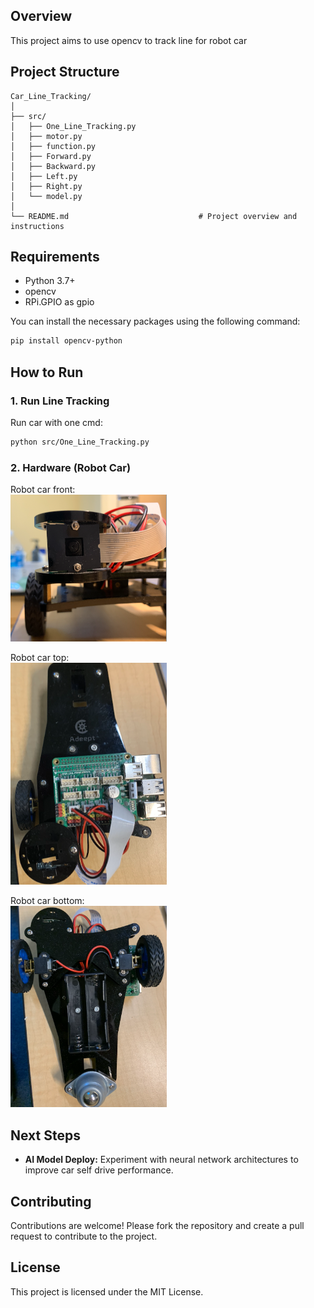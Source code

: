 ## Overview

This project aims to use opencv to track line for robot car

## Project Structure
```plaintext
Car_Line_Tracking/
│
├── src/
│   ├── One_Line_Tracking.py               
│   ├── motor.py    
│   ├── function.py  
│   ├── Forward.py
│   ├── Backward.py 
│   ├── Left.py 
│   ├── Right.py                       
│   └── model.py                         
│
└── README.md                             # Project overview and instructions
```

## Requirements

- Python 3.7+
- opencv
- RPi.GPIO as gpio

You can install the necessary packages using the following command:

```bash
pip install opencv-python 
```

## How to Run

### 1. Run Line Tracking 

Run car with one cmd:

```bash
python src/One_Line_Tracking.py
```
### 2. Hardware	(Robot Car)

Robot car front:<br>
<img src="assets/car_front.png" alt="Diagram" width="250">

Robot car top:<br>
<img src="assets/car_top.png" alt="Diagram" width="250">

Robot car bottom:<br>
<img src="assets/car_bottom.png" alt="Diagram" width="250">


## Next Steps
- **AI Model Deploy:**
 Experiment with neural network architectures to improve car self drive performance.

## Contributing
Contributions are welcome! Please fork the repository and create a pull request to contribute to the project.

## License
This project is licensed under the MIT License.

